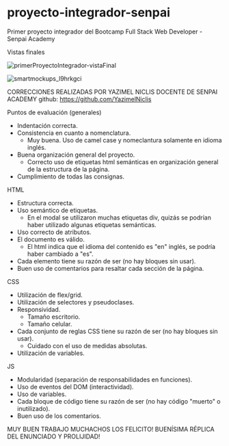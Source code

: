 # proyecto-integrador-senpai

Primer proyecto integrador del Bootcamp Full Stack Web Developer - Senpai Academy

Vistas finales

![primerProyectoIntegrador-vistaFinal](https://user-images.githubusercontent.com/87783719/197082435-dd91548f-f0e3-4b9f-8afe-de0802b5baf3.png)

![smartmockups_l9hrkgci](https://user-images.githubusercontent.com/87783719/197085043-01d130e2-59e2-494b-b438-fc446e79b939.jpg)

CORRECCIONES REALIZADAS POR YAZIMEL NICLIS DOCENTE DE SENPAI ACADEMY
github: https://github.com/YazimelNiclis

Puntos de evaluación (generales)

- Indentación correcta.
- Consistencia en cuanto a nomenclatura.
  - Muy buena. Uso de camel case y nomeclantura solamente en idioma inglés.
- Buena organización general del proyecto.
  - Correcto uso de etiquetas html semánticas en organización general de la estructura de la página.
- Cumplimiento de todas las consignas.

HTML

- Estructura correcta.
- Uso semántico de etiquetas.
  - En el modal se utilizaron muchas etiquetas div, quizás se podrían haber utilizado algunas etiquetas semánticas.
- Uso correcto de atributos.
- El documento es válido.
  - El html indica que el idioma del contenido es "en" inglés, se podría haber cambiado a "es".
- Cada elemento tiene su razón de ser (no hay bloques sin usar).
- Buen uso de comentarios para resaltar cada sección de la página.

CSS

- Utilización de flex/grid.
- Utilización de selectores y pseudoclases.
- Responsividad.
  - Tamaño escritorio.
  - Tamaño celular.
- Cada conjunto de reglas CSS tiene su razón de ser (no hay bloques sin usar).
  - Cuidado con el uso de medidas absolutas.
- Utilización de variables.

JS

- Modularidad (separación de responsabilidades en funciones).
- Uso de eventos del DOM (interactividad).
- Uso de variables.
- Cada bloque de código tiene su razón de ser (no hay código "muerto" o inutilizado).
- Buen uso de los comentarios.

MUY BUEN TRABAJO MUCHACHOS LOS FELICITO!
BUENÍSIMA RÉPLICA DEL ENUNCIADO Y PROLIJIDAD!
